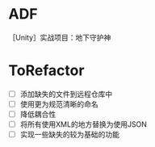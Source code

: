 # ADF

［Unity］实战项目：地下守护神

# ToRefactor

- [ ] 添加缺失的文件到远程仓库中
- [ ] 使用更为规范清晰的命名
- [ ] 降低耦合性
- [ ] 将所有使用XML的地方替换为使用JSON
- [ ] 实现一些缺失的较为基础的功能
